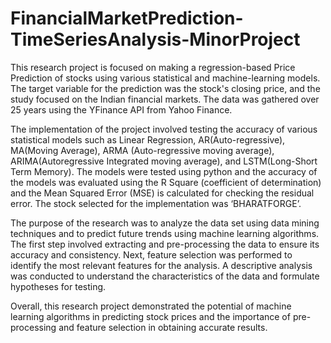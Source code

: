 # FinancialMarketPrediction-TimeSeriesAnalysis-MinorProject

This research project is focused on making a regression-based Price Prediction of stocks using various statistical and machine-learning models. The target variable for the prediction was the stock's closing price, and the study focused on the Indian financial markets. The data was gathered over 25 years using the YFinance API from Yahoo Finance.

The implementation of the project involved testing the accuracy of various statistical models such as Linear Regression, AR(Auto-regressive), MA(Moving Average), ARMA (Auto-regressive moving average), ARIMA(Autoregressive Integrated moving average), and LSTM(Long-Short Term Memory). The models were tested using python and the accuracy of the models was evaluated using the R Square (coefficient of determination) and the Mean Squared Error (MSE) is calculated for checking the residual error. The stock selected for the implementation was ‘BHARATFORGE’.

The purpose of the research was to analyze the data set using data mining techniques and to predict future trends using machine learning algorithms. The first step involved extracting and pre-processing the data to ensure its accuracy and consistency. Next, feature selection was performed to identify the most relevant features for the analysis. A descriptive analysis was conducted to understand the characteristics of the data and formulate hypotheses for testing.

Overall, this research project demonstrated the potential of machine learning algorithms in predicting stock prices and the importance of pre-processing and feature selection in obtaining accurate results.
